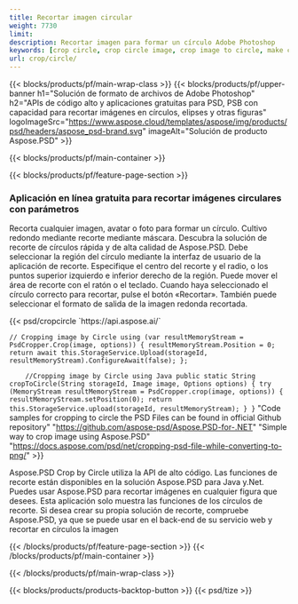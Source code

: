 ```yaml
---
title: Recortar imagen circular
weight: 7730
limit: 
description: Recortar imagen para formar un círculo Adobe Photoshop
keywords: [crop circle, crop circle image, crop image to circle, make circle photo]
url: crop/circle/
---
```

{{< blocks/products/pf/main-wrap-class >}}
{{< blocks/products/pf/upper-banner h1="Solución de formato de archivos de Adobe Photoshop" h2="APIs de código alto y aplicaciones gratuitas para PSD, PSB con capacidad para recortar imágenes en círculos, elipses y otras figuras" logoImageSrc="https://www.aspose.cloud/templates/aspose/img/products/psd/headers/aspose_psd-brand.svg" imageAlt="Solución de producto Aspose.PSD" >}}

{{< blocks/products/pf/main-container >}}

{{< blocks/products/pf/feature-page-section >}}
<h3 class="headingpdleft">Aplicación en línea gratuita para recortar imágenes circulares con parámetros</h3>
<p>Recorta cualquier imagen, avatar o foto para formar un círculo. Cultivo redondo mediante recorte mediante máscara. Descubra la solución de recorte de círculos rápida y de alta calidad de Aspose.PSD. Debe seleccionar la región del círculo mediante la interfaz de usuario de la aplicación de recorte. Especifique el centro del recorte y el radio, o los puntos superior izquierdo e inferior derecho de la región. Puede mover el área de recorte con el ratón o el teclado. Cuando haya seleccionado el círculo correcto para recortar, pulse el botón «Recortar». También puede seleccionar el formato de salida de la imagen redonda recortada.</p>
{{< psd/cropcircle `https://api.aspose.ai/` 

`// Cropping image by Circle
using (var resultMemoryStream = PsdCropper.Crop(image, options))
{
	resultMemoryStream.Position = 0;
	return await this.StorageService.Upload(storageId, resultMemoryStream).ConfigureAwait(false);
};` 
     
`    //Cropping image by Circle using Java
	public static String cropToCircle(String storageId, Image image, Options options) {
        try (MemoryStream resultMemoryStream = PsdCropper.crop(image, options)) {
            resultMemoryStream.setPosition(0);
            return this.StorageService.upload(storageId, resultMemoryStream);
        }
    }` 
"Code samples for cropping to circle the PSD Files can be found in official Github repository"  "https://github.com/aspose-psd/Aspose.PSD-for-.NET" 
"Simple way to crop image using Aspose.PSD" "https://docs.aspose.com/psd/net/cropping-psd-file-while-converting-to-png/" >}}
<p>Aspose.PSD Crop by Circle utiliza la API de alto código. Las funciones de recorte están disponibles en la solución Aspose.PSD para Java y.Net. Puedes usar Aspose.PSD para recortar imágenes en cualquier figura que desees. Esta aplicación solo muestra las funciones de los círculos de recorte. Si desea crear su propia solución de recorte, compruebe Aspose.PSD, ya que se puede usar en el back-end de su servicio web y recortar en círculos la imagen</p>
<!--<ul>
<li><a href="psb">PSB Circle Crop</a></li>
<li><a href="ellipse">Ellipse crop App</a></li>
</ul>-->
{{< /blocks/products/pf/feature-page-section >}}
{{< /blocks/products/pf/main-container >}}


{{< /blocks/products/pf/main-wrap-class >}}

{{< blocks/products/products-backtop-button >}}
{{< psd/tize >}}
